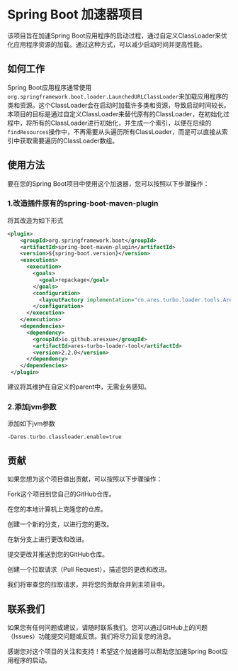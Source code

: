 # Spring Boot 加速器项目

该项目旨在加速Spring Boot应用程序的启动过程，通过自定义ClassLoader来优化应用程序资源的加载。通过这种方式，可以减少启动时间并提高性能。

## 如何工作

Spring Boot应用程序通常使用`org.springframework.boot.loader.LaunchedURLClassLoader`来加载应用程序的类和资源。这个ClassLoader会在启动时加载许多类和资源，导致启动时间较长。本项目的目标是通过自定义ClassLoader来替代原有的ClassLoader，在初始化过程中，将所有的ClassLoader进行初始化，并生成一个索引，以便在后续的`findResources`操作中，不再需要从头遍历所有ClassLoader，而是可以直接从索引中获取需要遍历的ClassLoader数组。

## 使用方法

要在您的Spring Boot项目中使用这个加速器，您可以按照以下步骤操作：

### 1.改造插件原有的spring-boot-maven-plugin

将其改造为如下形式

```xml
<plugin>
    <groupId>org.springframework.boot</groupId>
    <artifactId>spring-boot-maven-plugin</artifactId>
    <version>${spring-boot.version}</version>
    <executions>
      <execution>
        <goals>
          <goal>repackage</goal>
        </goals>
        <configuration>
          <layoutFactory implementation="cn.ares.turbo.loader.tools.AresTurboLayoutFactory"/>
        </configuration>
      </execution>
    </executions>
    <dependencies>
      <dependency>
        <groupId>io.github.aresxue</groupId>
        <artifactId>ares-turbo-loader-tool</artifactId>
        <version>2.2.0</version>
      </dependency>
    </dependencies>
 </plugin>
```
建议将其维护在自定义的parent中，无需业务感知。

### 2.添加jvm参数

添加如下jvm参数

```shell
-Dares.turbo.classloader.enable=true
```

## 贡献

如果您想为这个项目做出贡献，可以按照以下步骤操作：

Fork这个项目到您自己的GitHub仓库。

在您的本地计算机上克隆您的仓库。

创建一个新的分支，以进行您的更改。

在新分支上进行更改和改进。

提交更改并推送到您的GitHub仓库。

创建一个拉取请求（Pull Request），描述您的更改和改进。

我们将审查您的拉取请求，并将您的贡献合并到主项目中。

## 联系我们

如果您有任何问题或建议，请随时联系我们。您可以通过GitHub上的问题（Issues）功能提交问题或反馈。我们将尽力回复您的消息。

感谢您对这个项目的关注和支持！希望这个加速器可以帮助您加速Spring Boot应用程序的启动。
